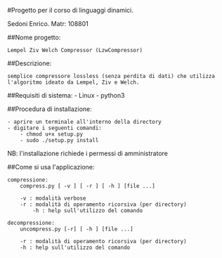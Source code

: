 #Progetto per il corso di linguaggi dinamici.

Sedoni Enrico. Matr: 108801


##Nome progetto: 

	Lempel Ziv Welch Compressor (LzwCompressor)

##Descrizione:

	semplice compressore lossless (senza perdita di dati) che utilizza 
	l'algoritmo ideato da Lempel, Ziv e Welch.

##Requisiti di sistema:
	- Linux
	- python3

##Procedura di installazione:

	- aprire un terminale all'interno della directory
	- digitare i seguenti comandi:
		- chmod u+x setup.py
		- sudo ./setup.py install

NB: l'installazione richiede i permessi di amministratore

##Come si usa l'applicazione:

	compressione:
		compress.py [ -v ] [ -r ] [ -h ] [file ...]

		-v : modalità verbose
   		-r : modalità di operamento ricorsiva (per directory)
    		-h : help sull'utilizzo del comando

	decompressione:
		uncompress.py [-r] [ -h ] [file ...]
		
		-r : modalità di operamento ricorsiva (per directory)
   		-h : help sull'utilizzo del comando
		


